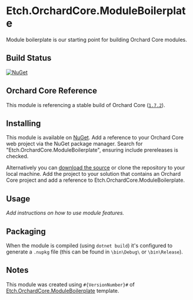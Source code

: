 # Etch.OrchardCore.ModuleBoilerplate

Module boilerplate is our starting point for building Orchard Core modules.

## Build Status

[![NuGet](https://img.shields.io/nuget/v/Etch.OrchardCore.ModuleBoilerplate.svg)](https://www.nuget.org/packages/Etch.OrchardCore.ModuleBoilerplate)

## Orchard Core Reference

This module is referencing a stable build of Orchard Core ([`1.7.2`](https://www.nuget.org/packages/OrchardCore.Module.Targets/1.7.2)).

## Installing

This module is available on [NuGet](https://www.nuget.org/packages/Etch.OrchardCore.ModuleBoilerplate). Add a reference to your Orchard Core web project via the NuGet package manager. Search for "Etch.OrchardCore.ModuleBoilerplate", ensuring include prereleases is checked.

Alternatively you can [download the source](https://github.com/etchuk/Etch.OrchardCore.ModuleBoilerplate/archive/master.zip) or clone the repository to your local machine. Add the project to your solution that contains an Orchard Core project and add a reference to Etch.OrchardCore.ModuleBoilerplate.

## Usage

_Add instructions on how to use module features._

## Packaging

When the module is compiled (using `dotnet build`) it's configured to generate a `.nupkg` file (this can be found in `\bin\Debug\` or `\bin\Release`).

## Notes

This module was created using `#{VersionNumber}#` of [Etch.OrchardCore.ModuleBoilerplate](https://github.com/EtchUK/Etch.OrchardCore.ModuleBoilerplate) template.
